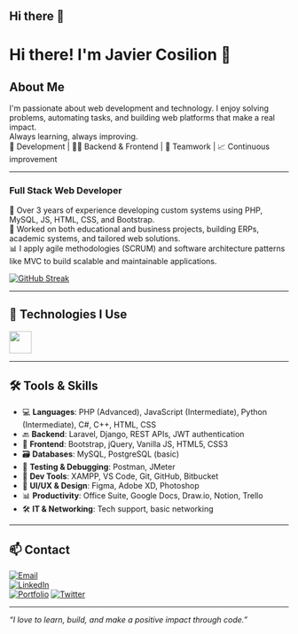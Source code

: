 ## Hi there 👋

<!--
**JavCosilionDev/JavCosilionDev** is a ✨ _special_ ✨ repository because its `README.md` (this file) appears on your GitHub profile.

Here are some ideas to get you started:

- 🔭 I’m currently working on ...
- 🌱 I’m currently learning ...
- 👯 I’m looking to collaborate on ...
- 🤔 I’m looking for help with ...
- 💬 Ask me about ...
- 📫 How to reach me: ...
- 😄 Pronouns: ...
- ⚡ Fun fact: ...
-->

# Hi there! I'm Javier Cosilion 👋

## About Me

I'm passionate about web development and technology. I enjoy solving problems, automating tasks, and building web platforms that make a real impact.  
Always learning, always improving.  
🧠 Development | 👨‍💻 Backend & Frontend | 🤝 Teamwork | 📈 Continuous improvement

---

### Full Stack Web Developer

🔧 Over 3 years of experience developing custom systems using PHP, MySQL, JS, HTML, CSS, and Bootstrap.  
💼 Worked on both educational and business projects, building ERPs, academic systems, and tailored web solutions.  
📊 I apply agile methodologies (SCRUM) and software architecture patterns like MVC to build scalable and maintainable applications.

[![GitHub Streak](https://streak-stats.demolab.com?user=JavierCosilion&theme=highcontrast&hide_border=true)](#)

---

## 🚀 Technologies I Use

<div align="left">
  <img src="https://skillicons.dev/icons?i=html,css,bootstrap,js,php,mysql,laravel,django,python,jquery,git,github,postman,vscode,figma,linux,windows,photoshop" height="40" />
</div>

---

## 🛠️ Tools & Skills

- 💻 **Languages**: PHP (Advanced), JavaScript (Intermediate), Python (Intermediate), C#, C++, HTML, CSS
- 🔙 **Backend**: Laravel, Django, REST APIs, JWT authentication
- 🎨 **Frontend**: Bootstrap, jQuery, Vanilla JS, HTML5, CSS3
- 🗃️ **Databases**: MySQL, PostgreSQL (basic)
- 🧪 **Testing & Debugging**: Postman, JMeter
- 🔧 **Dev Tools**: XAMPP, VS Code, Git, GitHub, Bitbucket
- 🧠 **UI/UX & Design**: Figma, Adobe XD, Photoshop
- 📊 **Productivity**: Office Suite, Google Docs, Draw.io, Notion, Trello
- 🛠️ **IT & Networking**: Tech support, basic networking

---

## 📫 Contact

[![Email](https://img.shields.io/badge/Email-javiercosilion@gmail.com-D14836?style=for-the-badge&logo=gmail&logoColor=white)](mailto:javiercosilion@gmail.com)  
[![LinkedIn](https://img.shields.io/badge/LinkedIn-JavierCosilion-0077B5?style=for-the-badge&logo=linkedin&logoColor=white)](https://linkedin.com/in/javiercosilion)  
[![Portfolio](https://img.shields.io/badge/Portfolio-Website-FF5722?style=for-the-badge&logo=firefox&logoColor=white)](https://your-portfolio.com) <!-- Replace with your real portfolio -->
[![Twitter](https://img.shields.io/badge/Twitter-@YourHandle-1DA1F2?style=for-the-badge&logo=twitter&logoColor=white)](https://twitter.com/YourHandle)

---

_“I love to learn, build, and make a positive impact through code.”_

